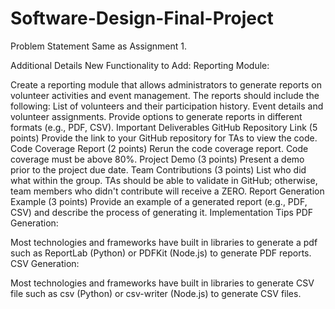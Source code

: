 # Software-Design-Final-Project

Problem Statement
Same as Assignment 1.

Additional Details
New Functionality to Add:
Reporting Module:

Create a reporting module that allows administrators to generate reports on volunteer activities and event management.
The reports should include the following:
List of volunteers and their participation history.
Event details and volunteer assignments.
Provide options to generate reports in different formats (e.g., PDF, CSV).
Important Deliverables
GitHub Repository Link (5 points)
Provide the link to your GitHub repository for TAs to view the code.
Code Coverage Report (2 points)
Rerun the code coverage report. Code coverage must be above 80%.
Project Demo (3 points)
Present a demo prior to the project due date.
Team Contributions (3 points)
List who did what within the group. TAs should be able to validate in GitHub; otherwise, team members who didn't contribute will receive a ZERO.
Report Generation Example (3 points)
Provide an example of a generated report (e.g., PDF, CSV) and describe the process of generating it.
Implementation Tips
PDF Generation:

Most technologies and frameworks have built in libraries to generate a pdf such as ReportLab (Python) or PDFKit (Node.js) to generate PDF reports.
CSV Generation:

Most technologies and frameworks have built in libraries to generate CSV file such as csv (Python) or csv-writer (Node.js) to generate CSV files.
